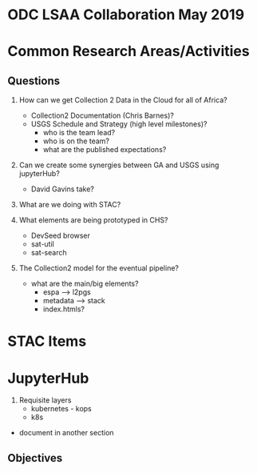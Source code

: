 # ODC LSAA Collaboration May 2019

# Common Research Areas/Activities

## Questions

1. How can we get Collection 2 Data in the Cloud for all of Africa?
	- Collection2 Documentation (Chris Barnes)?
	- USGS Schedule and Strategy (high level milestones)?
		- who is the team lead?
		- who is on the team?
		- what are the published expectations?

2. Can we create some synergies between GA and USGS using jupyterHub?
	- David Gavins take?

3. What are we doing with STAC?

4. What elements are being prototyped in CHS?
	- DevSeed browser
	- sat-util
	- sat-search

5. The Collection2 model for the eventual pipeline?
	- what are the main/big elements?
		- espa --> l2pgs
		- metadata --> stack
		- index.htmls?

# STAC Items

# JupyterHub

1. Requisite layers
	- kubernetes - kops
	- k8s

- document in another section

## Objectives
